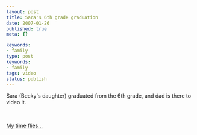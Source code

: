 ```yaml
---
layout: post
title: Sara's 6th grade graduation
date: 2007-01-26
published: true
meta: {}

keywords:
- family
type: post
keywords:
- family
tags: video
status: publish
---
```



Sara (Becky's daughter) graduated from the 6th grade, and dad is there to video it.



 



[My time flies...](http://www.andyeick.com/gallery.aspx?tag=sara)





